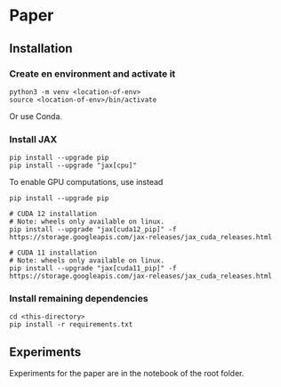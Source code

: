 # Paper

## Installation 
### Create en environment and activate it
```shell
python3 -m venv <location-of-env>
source <location-of-env>/bin/activate
```
Or use Conda. 

### Install JAX 
```shell
pip install --upgrade pip
pip install --upgrade "jax[cpu]"
```
To enable GPU computations, use instead
```shell 
pip install --upgrade pip

# CUDA 12 installation
# Note: wheels only available on linux.
pip install --upgrade "jax[cuda12_pip]" -f https://storage.googleapis.com/jax-releases/jax_cuda_releases.html

# CUDA 11 installation
# Note: wheels only available on linux.
pip install --upgrade "jax[cuda11_pip]" -f https://storage.googleapis.com/jax-releases/jax_cuda_releases.html
```

### Install remaining dependencies 
```shell
cd <this-directory>
pip install -r requirements.txt
```


## Experiments 

Experiments for the paper are in the notebook of the root folder.


